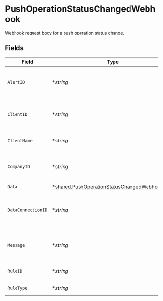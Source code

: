 # PushOperationStatusChangedWebhook

Webhook request body for a push operation status change.


## Fields

| Field                                                                                                                | Type                                                                                                                 | Required                                                                                                             | Description                                                                                                          | Example                                                                                                              |
| -------------------------------------------------------------------------------------------------------------------- | -------------------------------------------------------------------------------------------------------------------- | -------------------------------------------------------------------------------------------------------------------- | -------------------------------------------------------------------------------------------------------------------- | -------------------------------------------------------------------------------------------------------------------- |
| `AlertID`                                                                                                            | **string*                                                                                                            | :heavy_minus_sign:                                                                                                   | Unique identifier of the webhook event.                                                                              |                                                                                                                      |
| `ClientID`                                                                                                           | **string*                                                                                                            | :heavy_minus_sign:                                                                                                   | Unique identifier for your client in Codat.                                                                          |                                                                                                                      |
| `ClientName`                                                                                                         | **string*                                                                                                            | :heavy_minus_sign:                                                                                                   | Name of your client in Codat.                                                                                        |                                                                                                                      |
| `CompanyID`                                                                                                          | **string*                                                                                                            | :heavy_minus_sign:                                                                                                   | Unique identifier for your SMB in Codat.                                                                             | 8a210b68-6988-11ed-a1eb-0242ac120002                                                                                 |
| `Data`                                                                                                               | [*shared.PushOperationStatusChangedWebhookData](../../../pkg/models/shared/pushoperationstatuschangedwebhookdata.md) | :heavy_minus_sign:                                                                                                   | N/A                                                                                                                  |                                                                                                                      |
| `DataConnectionID`                                                                                                   | **string*                                                                                                            | :heavy_minus_sign:                                                                                                   | Unique identifier for a company's data connection.                                                                   | 2e9d2c44-f675-40ba-8049-353bfcb5e171                                                                                 |
| `Message`                                                                                                            | **string*                                                                                                            | :heavy_minus_sign:                                                                                                   | A human-readable message about the webhook.                                                                          |                                                                                                                      |
| `RuleID`                                                                                                             | **string*                                                                                                            | :heavy_minus_sign:                                                                                                   | Unique identifier for the rule.                                                                                      |                                                                                                                      |
| `RuleType`                                                                                                           | **string*                                                                                                            | :heavy_minus_sign:                                                                                                   | The type of rule.                                                                                                    |                                                                                                                      |